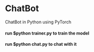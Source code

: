 # ChatBot
ChatBot in Python using PyTorch 

#### run $python trainer.py to train the model
#### run $python chat.py to chat with it
